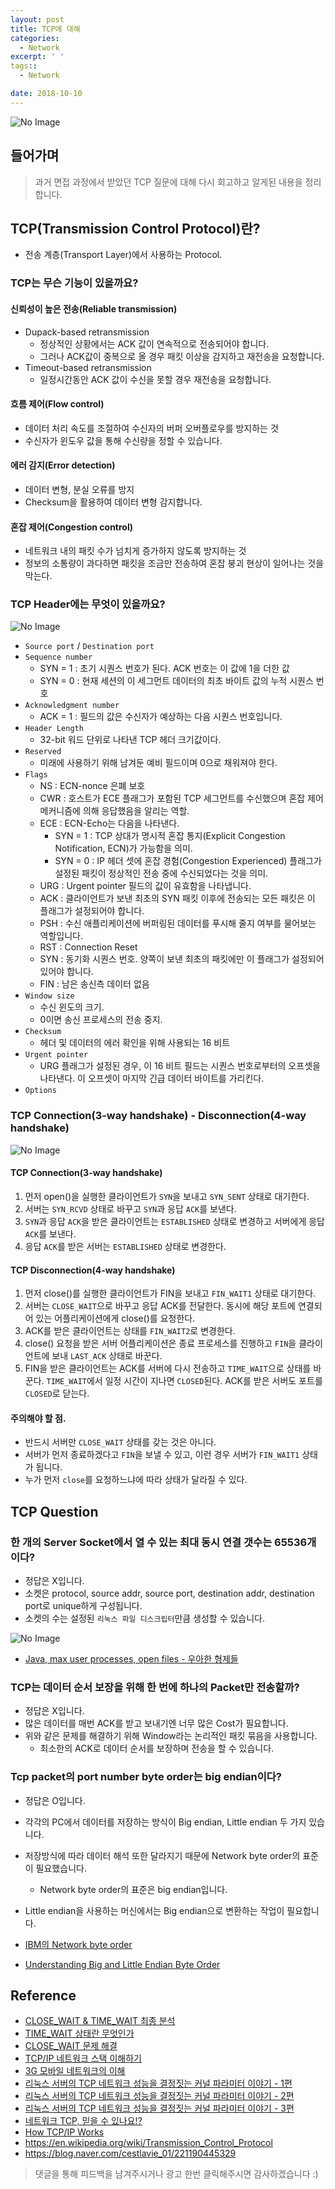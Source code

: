 ```yaml
---
layout: post
title: TCP에 대해
categories:
  - Network
excerpt: ' '
tags::
  - Network

date: 2018-10-10
---
```


![No Image](/assets/logo/network.jpg)

## 들어가며
> 과거 면접 과정에서 받았던 TCP 질문에 대해 다시 회고하고 알게된 내용을 정리합니다.

## TCP(Transmission Control Protocol)란?
- 전송 계층(Transport Layer)에서 사용하는 Protocol.

### TCP는 무슨 기능이 있을까요?

#### 신뢰성이 높은 전송(Reliable transmission)
- Dupack-based retransmission
    - 정상적인 상황에서는 ACK 값이 연속적으로 전송되어야 합니다.
    - 그러나 ACK값이 중복으로 올 경우 패킷 이상을 감지하고 재전송을 요청합니다.
- Timeout-based retransmission
    - 일정시간동안 ACK 값이 수신을 못할 경우 재전송을 요청합니다.

#### 흐름 제어(Flow control)
- 데이터 처리 속도를 조절하여 수신자의 버퍼 오버플로우를 방지하는 것
- 수신자가 윈도우 값을 통해 수신량을 정할 수 있습니다.

#### 에러 감지(Error detection)
- 데이터 변형, 분실 오류를 방지
- Checksum을 활용하여 데이터 변형 감지합니다.

#### 혼잡 제어(Congestion control)
- 네트워크 내의 패킷 수가 넘치게 증가하지 않도록 방지하는 것
- 정보의 소통량이 과다하면 패킷을 조금만 전송하여 혼잡 붕괴 현상이 일어나는 것을 막는다.

### TCP Header에는 무엇이 있을까요?

![No Image](/assets/posts/20181010/1.png)

- `Source port` / `Destination port`
- `Sequence number`
    - SYN = 1 : 초기 시퀀스 번호가 된다. ACK 번호는 이 값에 1을 더한 값
    - SYN = 0 : 현재 세션의 이 세그먼트 데이터의 최초 바이트 값의 누적 시퀀스 번호
- `Acknowledgment number`
    - ACK = 1 : 필드의 값은 수신자가 예상하는 다음 시퀀스 번호입니다.
- `Header Length`
    - 32-bit 워드 단위로 나타낸 TCP 헤더 크기값이다.
- `Reserved`
    - 미래에 사용하기 위해 남겨둔 예비 필드이며 0으로 채워져야 한다.
- `Flags`
    - NS : ECN-nonce 은폐 보호
    - CWR : 호스트가 ECE 플래그가 포함된 TCP 세그먼트를 수신했으며 혼잡 제어 메커니즘에 의해 응답했음을 알리는 역할.
    - ECE : ECN-Echo는 다음을 나타낸다.
        - SYN = 1 : TCP 상대가 명시적 혼잡 통지(Explicit Congestion Notification, ECN)가 가능함을 의미.
        - SYN = 0 : IP 헤더 셋에 혼잡 경험(Congestion Experienced) 플래그가 설정된 패킷이 정상적인 전송 중에 수신되었다는 것을 의미.
    - URG : Urgent pointer 필드의 값이 유효함을 나타냅니다.
    - ACK : 클라이언트가 보낸 최초의 SYN 패킷 이후에 전송되는 모든 패킷은 이 플래그가 설정되어야 합니다.
    - PSH : 수신 애플리케이션에 버퍼링된 데이터를 푸시해 줄지 여부를 물어보는 역할입니다.
    - RST : Connection Reset
    - SYN : 동기화 시퀀스 번호. 양쪽이 보낸 최초의 패킷에만 이 플래그가 설정되어 있어야 합니다.
    - FIN : 남은 송신측 데이터 없음
- `Window size`
    - 수신 윈도의 크기.
    - 0이면 송신 프로세스의 전송 중지.
- `Checksum`
    - 헤더 및 데이터의 에러 확인을 위해 사용되는 16 비트
- `Urgent pointer`
    - URG 플래그가 설정된 경우, 이 16 비트 필드는 시퀀스 번호로부터의 오프셋을 나타낸다. 이 오프셋이 마지막 긴급 데이터 바이트를 가리킨다.
- `Options`


### TCP Connection(3-way handshake) - Disconnection(4-way handshake)
![No Image](/assets/posts/20181010/2.png)

#### TCP Connection(3-way handshake)
1. 먼저 open()을 실행한 클라이언트가 `SYN`을 보내고 `SYN_SENT` 상태로 대기한다.
2. 서버는 `SYN_RCVD` 상태로 바꾸고 `SYN`과 응답 `ACK`를 보낸다.
3. `SYN`과 응답 `ACK`을 받은 클라이언트는 `ESTABLISHED` 상태로 변경하고 서버에게 응답 `ACK`를 보낸다.
4. 응답 `ACK`를 받은 서버는 `ESTABLISHED` 상태로 변경한다.

#### TCP Disconnection(4-way handshake)
1. 먼저 close()를 실행한 클라이언트가 FIN을 보내고 `FIN_WAIT1` 상태로 대기한다.
2. 서버는 `CLOSE_WAIT`으로 바꾸고 응답 ACK를 전달한다. 동시에 해당 포트에 연결되어 있는 어플리케이션에게 close()를 요청한다.
3. ACK를 받은 클라이언트는 상태를 `FIN_WAIT2`로 변경한다.
4. close() 요청을 받은 서버 어플리케이션은 종료 프로세스를 진행하고 `FIN`을 클라이언트에 보내 `LAST_ACK` 상태로 바꾼다.
5. FIN을 받은 클라이언트는 ACK를 서버에 다시 전송하고 `TIME_WAIT`으로 상태를 바꾼다. `TIME_WAIT`에서 일정 시간이 지나면 `CLOSED`된다. ACK를 받은 서버도 포트를 `CLOSED`로 닫는다.

#### 주의해야 할 점.
- 반드시 서버만 `CLOSE_WAIT` 상태를 갖는 것은 아니다.
- 서버가 먼저 종료하겠다고 `FIN`을 보낼 수 있고, 이런 경우 서버가 `FIN_WAIT1` 상태가 됩니다.
- 누가 먼저 `close`를 요청하느냐에 따라 상태가 달라질 수 있다.

## TCP Question
### 한 개의 Server Socket에서 열 수 있는 최대 동시 연결 갯수는 65536개이다?
- 정답은 X입니다.
- 소켓은 protocol, source addr, source port, destination addr, destination port로 unique하게 구성됩니다.
- 소켓의 수는 설정된 `리눅스 파일 디스크립터`만큼 생성할 수 있습니다.

![No Image](/assets/posts/20181010/3.png)

- [Java, max user processes, open files - 우아한 형제들](http://woowabros.github.io/experience/2018/04/17/linux-maxuserprocess-openfiles.html)

### TCP는 데이터 순서 보장을 위해 한 번에 하나의 Packet만 전송할까?
- 정답은 X입니다.
- 많은 데이터를 매번 ACK를 받고 보내기엔 너무 많은 Cost가 필요합니다.
- 위와 같은 문제를 해결하기 위해 Window라는 논리적인 패킷 묶음을 사용합니다.
    - 최소한의 ACK로 데이터 순서를 보장하며 전송을 할 수 있습니다.

### Tcp packet의 port number byte order는 big endian이다?
- 정답은 O입니다.
- 각각의 PC에서 데이터를 저장하는 방식이 Big endian, Little endian 두 가지 있습니다.
- 저장방식에 따라 데이터 해석 또한 달라지기 때문에 Network byte order의 표준이 필요했습니다.
    - Network byte order의 표준은 big endian입니다.
- Little endian을 사용하는 머신에서는 Big endian으로 변환하는 작업이 필요합니다.

- [IBM의 Network byte order](https://www.ibm.com/support/knowledgecenter/en/SSB27U_6.4.0/com.ibm.zvm.v640.kiml0/asonetw.htm)
- [Understanding Big and Little Endian Byte Order](https://betterexplained.com/articles/understanding-big-and-little-endian-byte-order/)


## Reference
- [CLOSE_WAIT & TIME_WAIT 최종 분석](http://tech.kakao.com/2016/04/21/closewait-timewait/)
- [TIME_WAIT 상태란 무엇인가](http://docs.likejazz.com/time-wait/)
- [CLOSE_WAIT 문제 해결](http://docs.likejazz.com/close-wait/)
- [TCP/IP 네트워크 스택 이해하기](https://d2.naver.com/helloworld/47667)
- [3G 모바일 네트워크의 이해](https://d2.naver.com/helloworld/111111)
- [리눅스 서버의 TCP 네트워크 성능을 결정짓는 커널 파라미터 이야기 - 1편](https://meetup.toast.com/posts/53)
- [리눅스 서버의 TCP 네트워크 성능을 결정짓는 커널 파라미터 이야기 - 2편](https://meetup.toast.com/posts/54)
- [리눅스 서버의 TCP 네트워크 성능을 결정짓는 커널 파라미터 이야기 - 3편](https://meetup.toast.com/posts/55)
- [네트워크 TCP, 믿을 수 있나요!?](https://www.slideshare.net/bluem31/tcp-47441568?qid=04ddad59-7ebb-4557-99d7-50435e9a5f92&v=&b=&from_search=5)
- [How TCP/IP Works](https://technet.microsoft.com/pt-pt/library/cc786128(v=ws.10).aspx)
- <https://en.wikipedia.org/wiki/Transmission_Control_Protocol>
- <https://blog.naver.com/cestlavie_01/221190445329>

> 댓글을 통해 피드백을 남겨주시거나 광고 한번 클릭해주시면 감사하겠습니다 :)
